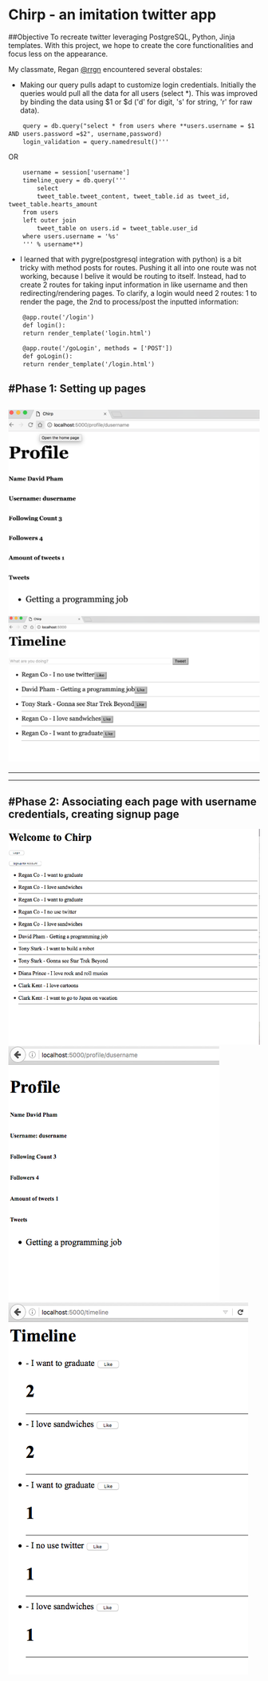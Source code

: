 # Chirp - an imitation twitter app

##Objective
To recreate twitter leveraging PostgreSQL, Python, Jinja templates. With this project, we hope to create the core functionalities and focus less on the appearance.

My classmate, Regan [@rrgn](https://github.com/rrgn) encountered several obstales:
* Making our query pulls adapt to customize login credentials. Initially the queries would pull all the data for all users (select *). This was improved by binding the data using $1 or $d ('d' for digit, 's' for string, 'r' for raw data).
 
```nodejs
    query = db.query("select * from users where **users.username = $1 AND users.password =$2", username,password)
    login_validation = query.namedresult()'''
```
OR
```node
    username = session['username']
    timeline_query = db.query('''
        select
        tweet_table.tweet_content, tweet_table.id as tweet_id, tweet_table.hearts_amount
    from users
    left outer join
        tweet_table on users.id = tweet_table.user_id
    where users.username = '%s'
    ''' % username**)
```

* I learned that with pygre(postgresql integration with python) is a bit tricky with method posts for routes. Pushing it all into one route was not working, because I belive it would be routing to itself. Instead, had to create 2 routes for taking input information in like username and then redirecting/rendering pages. To clarify, a login would need 2 routes: 1 to render the page, the 2nd to process/post the inputted information:

```
    @app.route('/login')
    def login():
    return render_template('login.html')
```
```
    @app.route('/goLogin', methods = ['POST'])
    def goLogin():
    return render_template('/login.html')
```

#Phase 1: Setting up pages
------
![screenshot](profile.png)
![screenshot](timeline.png)
------
------
------

#Phase 2: Associating each page with username credentials, creating signup page
------
![screenshot](homepage.png)
![screenshot](profile2.png)
![screenshot](timeline2.png)
